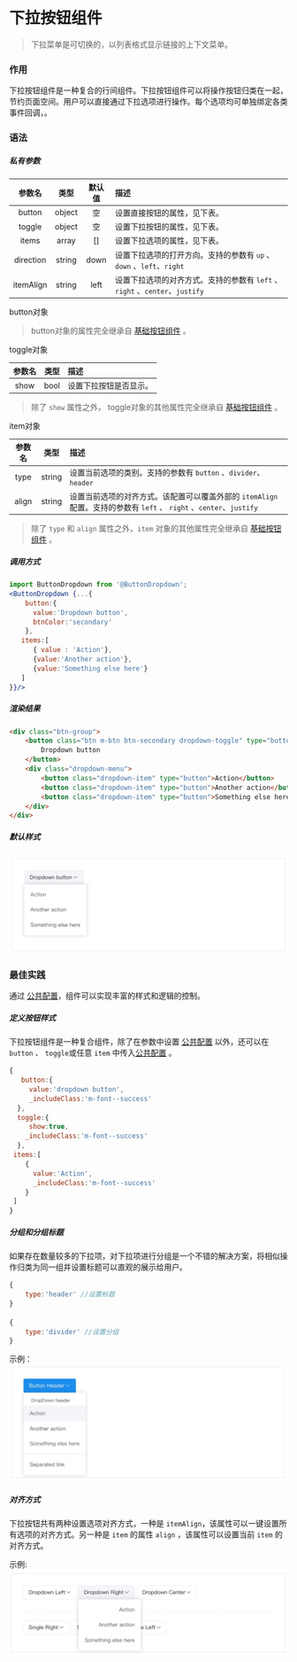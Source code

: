 # 下拉按钮组件
> 下拉菜单是可切换的，以列表格式显示链接的上下文菜单。

### 作用
下拉按钮组件是一种复合的行间组件。下拉按钮组件可以将操作按钮归类在一起，节约页面空间。用户可以直接通过下拉选项进行操作。每个选项均可单独绑定各类事件回调，。

### 语法
##### 私有参数
| 参数名 | 类型 | 默认值 | 描述
| :-: | :-: | :-: | :- |
| button | object | 空 | 设置直接按钮的属性，见下表。  |
| toggle | object | 空 | 设置下拉按钮的属性，见下表。  |
| items | array | [] | 设置下拉选项的属性，见下表。  |
| direction | string | down | 设置下拉选项的打开方向。支持的参数有 `up` 、 `down` 、`left`、`right`   |
| itemAlign | string | left | 设置下拉选项的对齐方式。支持的参数有 `left` 、 `right` 、`center`、`justify`   |

button对象
>button对象的属性完全继承自 [基础按钮组件](./baseButton.md) 。

toggle对象

| 参数名 | 类型  | 描述
| :-: | :-: | :- | 
| show | bool | 设置下拉按钮是否显示。|

>除了 `show` 属性之外， toggle对象的其他属性完全继承自 [基础按钮组件](./baseButton.md) 。

item对象

| 参数名 | 类型  | 描述
| :-: | :-: | :- | 
| type | string | 设置当前选项的类别。支持的参数有 `button` 、`divider`、`header`|
| align | string | 设置当前选项的对齐方式。该配置可以覆盖外部的 `itemAlign` 配置。支持的参数有 `left` 、 `right` 、`center`、`justify` |
>除了 `type` 和 `align` 属性之外，`item` 对象的其他属性完全继承自 [基础按钮组件](./baseButton.md) 。

##### 调用方式
``` jsx
import ButtonDropdown from '@ButtonDropdown';
<ButtonDropdown {...{
    button:{
      value:'Dropdown button',
      btnColor:'secondary'
    },
   items:[
      { value : 'Action'},
      {value:'Another action'},
      {value:'Something else here'}
   ]
}}/>
```
##### 渲染结果
``` html
<div class="btn-group">
    <button class="btn m-btn btn-secondary dropdown-toggle" type="button" data-toggle="dropdown">
        Dropdown button
    </button>
    <div class="dropdown-menu">
        <button class="dropdown-item" type="button">Action</button>
        <button class="dropdown-item" type="button">Another action</button>
        <button class="dropdown-item" type="button">Something else here</button>
    </div>
</div>
```
##### 默认样式

![](./_image/2018-06-21-19-47-55.jpg)

### 最佳实践
通过 [公共配置](../ch1/public.md)，组件可以实现丰富的样式和逻辑的控制。

##### 定义按钮样式
下拉按钮组件是一种复合组件，除了在参数中设置 [公共配置](../ch1/public.md) 以外，还可以在 `button` 、 `toggle`或任意 `item` 中传入[公共配置](../ch1/public.md) 。
```js
{
   button:{
     value:'dropdown button',
     _includeClass:'m-font--success'
  },
  toggle:{
     show:true,
    _includeClass:'m-font--success'
  },
 items:[
    {
      value:'Action',
      _includeClass:'m-font--success'
    }
 ]
}
```

##### 分组和分组标题
如果存在数量较多的下拉项，对下拉项进行分组是一个不错的解决方案，将相似操作归类为同一组并设置标题可以直观的展示给用户。
```js
{
    type:'header' //设置标题
}

{
    type:'divider' //设置分组
}
```

示例：
![](./_image/2018-06-21-20-01-56.jpg)

##### 对齐方式
下拉按钮共有两种设置选项对齐方式，一种是 `itemAlign`，该属性可以一键设置所有选项的对齐方式。另一种是 `item` 的属性 `align` ，该属性可以设置当前 `item` 的对齐方式。

示例:
![](./_image/2018-06-21-20-04-54.jpg)

